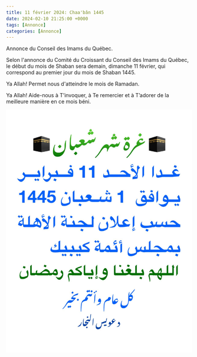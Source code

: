 ```yaml
---
title: 11 février 2024: Chaa'bân 1445
date: 2024-02-10 21:25:00 +0000
tags: [Annonce]
categories: [Annonce]
---
```


Annonce du Conseil des Imams du Québec.

Selon l'annonce du Comité du Croissant du Conseil des Imams du Québec, le début du mois de Shaban sera                 demain, dimanche 11 février, qui correspond au premier jour du mois de Shaban 1445.

Ya Allah! Permet nous d'atteindre le mois de Ramadan.

Ya Allah! Aide-nous à T’invoquer, à Te remercier et à T’adorer de la meilleure manière en ce mois béni.

![img.png](../assets/img/annonces/chaabane-1445.png)
